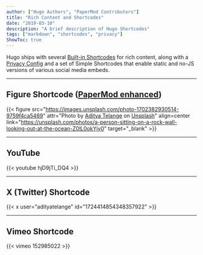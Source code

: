 ```yaml
---
author: ["Hugo Authors", "PaperMod Contributors"]
title: "Rich Content and Shortcodes"
date: "2019-03-10"
description: "A brief description of Hugo Shortcodes"
tags: ["markdown", "shortcodes", "privacy"]
ShowToc: true
---
```


Hugo ships with several [Built-in Shortcodes](https://gohugo.io/content-management/shortcodes/#use-hugos-built-in-shortcodes) for rich content, along with a [Privacy Config](https://gohugo.io/about/hugo-and-gdpr/) and a set of Simple Shortcodes that enable static and no-JS versions of various social media embeds.

<!--more-->

---

## Figure Shortcode ([PaperMod enhanced](https://github.com/adityatelange/hugo-PaperMod/commits/master/layouts/shortcodes/figure.html))

{{< figure src="https://images.unsplash.com/photo-1702382930514-9759f4ca5469" attr="Photo by [Aditya Telange](https://unsplash.com/@adityatelange?utm_content=creditCopyText&utm_medium=referral&utm_source=unsplash) on [Unsplash](https://unsplash.com/photos/Z0lL0okYjy0?utm_content=creditCopyText&utm_medium=referral&utm_source=unsplash)" align=center link="https://unsplash.com/photos/a-person-sitting-on-a-rock-wall-looking-out-at-the-ocean-Z0lL0okYjy0" target="_blank" >}}

---

## YouTube

{{< youtube hjD9jTi_DQ4 >}}

---

## X (Twitter) Shortcode

{{< x user="adityatelange" id="1724414854348357922" >}}

---

## Vimeo Shortcode

{{< vimeo 152985022 >}}